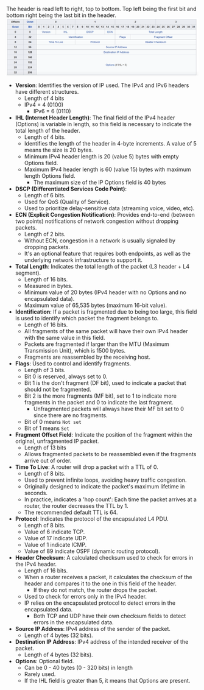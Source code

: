 The header is read left to right, top to bottom. Top left being the first bit and bottom right being the last bit in the header.
![IPv4 header](./img/ipv4-header.png)
* **Version**: Identifies the version of IP used. The IPv4 and IPv6 headers have different structures.
	* Length of 4 bits
	* IPv4 = 4 (0100)
		* IPv6 = 6 (0110)
* **IHL (Internet Header Length)**: The final field of the IPv4 header (Options) is variable in length, so this field is necessary to indicate the total length of the header.
	* Length of 4 bits.
	* Identifies the length of the header in 4-byte increments. A value of 5 means the size is 20 bytes.
	* Minimum IPv4 header length is 20 (value 5) bytes with empty Options field.
	* Maximum IPv4 header length is 60 (value 15) bytes with maximum length Options field.
		* The maximum size of the IP Options field is 40 bytes
* **DSCP (Differentiated Services Code Point)**:
	* Length of 6 bits.
	* Used for QoS (Quality of Service).
	* Used to prioritize delay-sensitive data (streaming voice, video, etc).
* **ECN (Explicit Congestion Notification)**: Provides end-to-end (between two points) notifications of network congestion without dropping packets.
	* Length of 2 bits.
	* Without ECN, congestion in a network is usually signaled by dropping packets.
	* It's an optional feature that requires both endpoints, as well as the underlying network infrastructure to support it.
* **Total Length**: Indicates the total length of the packet (L3 header + L4 segment).
	* Length of 16 bits.
	* Measured in bytes.
	* Minimum value of 20 bytes (IPv4 header with no Options and no encapsulated data).
	* Maximum value of 65,535 bytes (maximum 16-bit value).
* **Identification**: If a packet is fragmented due to being too large, this field is used to identify which packet the fragment belongs to.
	* Length of 16 bits.
	* All fragments of the same packet will have their own IPv4 header with the same value in this field.
	* Packets are fragmented if larger than the MTU (Maximum Transmission Unit), which is 1500 bytes.
	* Fragments are reassembled by the receiving host.
* **Flags**: Used to control and identify fragments.
	* Length of 3 bits.
	* Bit 0 is reserved, always set to 0.
	* Bit 1 is the don't fragment (DF bit), used to indicate a packet that should not be fragmented.
	* Bit 2 is the more fragments (MF bit), set to 1 to indicate more fragments in the packet and 0 to indicate the last fragment.
		* Unfragmented packets will always have their MF bit set to 0 since there are no fragments.
	* Bit of 0 means `Not set`
	* Bit of 1 means `Set`
* **Fragment Offset Field**: Indicate the position of the fragment within the original, unfragmented IP packet.
	* Length of 13 bits
	* Allows fragmented packets to be reassembled even if the fragments arrive out of order.
* **Time To Live**: A router will drop a packet with a TTL of 0.
	* Length of 8 bits.
	* Used to prevent infinite loops, avoiding heavy traffic congestion.
	* Originally designed to indicate the packet's maximum lifetime in seconds.
	* In practice, indicates a 'hop count': Each time the packet arrives at a router, the router decreases the TTL by 1.
	* The recommended default TTL is 64.
* **Protocol**: Indicates the protocol of the encapsulated L4 PDU.
	* Length of 8 bits.
	* Value of 6 indicate TCP.
	* Value of 17 indicate UDP.
	* Value of 1 indicate ICMP.
	* Value of 89 indicate OSPF (dynamic routing protocol).
* **Header Checksum**: A calculated checksum used to check for errors in the IPv4 header.
	* Length of 16 bits.
	* When a router receives a packet, it calculates the checksum of the header and compares it to the one in this field of the header.
		* If they do not match, the router drops the packet.
	* Used to check for errors only in the IPv4 header.
	* IP relies on the encapsulated protocol to detect errors in the encapsulated data.
		* Both TCP and UDP have their own checksum fields to detect errors in the encapsulated data.
* **Source IP Address**: IPv4 address of the sender of the packet.
	* Length of 4 bytes (32 bits).
* **Destination IP Address**: IPv4 address of the intended receiver of the packet.
	* Length of 4 bytes (32 bits).
* **Options**: Optional field.
	* Can be 0 - 40 bytes (0 - 320 bits) in length
	* Rarely used.
	* If the IHL field is greater than 5, it means that Options are present.

